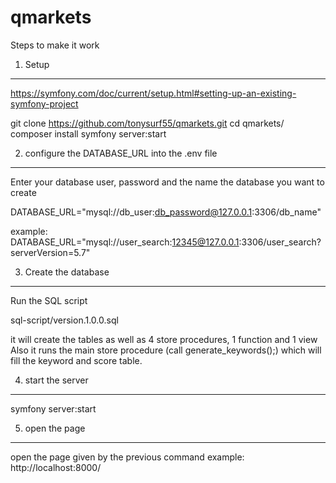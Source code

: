 # qmarkets

Steps to make it work

1. Setup
--------
https://symfony.com/doc/current/setup.html#setting-up-an-existing-symfony-project

git clone https://github.com/tonysurf55/qmarkets.git
cd qmarkets/
composer install
symfony server:start

2. configure the DATABASE_URL into the .env file
------------------------------------------------
Enter your database user, password and the name the database you want to create

DATABASE_URL="mysql://db_user:db_password@127.0.0.1:3306/db_name"

example:
DATABASE_URL="mysql://user_search:12345@127.0.0.1:3306/user_search?serverVersion=5.7"

3. Create the database
---------------------
Run the SQL script

sql-script/version.1.0.0.sql

it will create the tables as well as 4 store procedures, 1 function and 1 view
Also it runs the main store procedure (call generate_keywords();) which will fill the keyword and score table. 

4. start the server
--------------------
symfony server:start

5. open the page
----------------
open the page given by the previous command
example:
http://localhost:8000/

